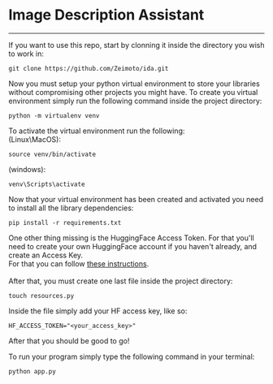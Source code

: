 # **Image Description Assistant**
---

If you want to use this repo, start by clonning it inside the directory you wish to work in:

`git clone https://github.com/Zeimoto/ida.git`

Now you must setup your python virtual environment to store your libraries without compromising other projects you might have.
To create you virtual environment simply run the following command inside the project directory:

`python -m virtualenv venv`

To activate the virtual environment run the following:<br>
(Linux\MacOS):

`source venv/bin/activate`

(windows):

`venv\Scripts\activate`

Now that your virtual environment has been created and activated you need to install all the library dependencies:

`pip install -r requirements.txt`

One other thing missing is the HuggingFace Access Token. For that you'll need to create your own HuggingFace account if you haven't already, and create an Access Key. <br>
For that you can follow [these instructions](https://huggingface.co/docs/hub/security-tokens). <br><br>
After that, you must create one last file inside the project directory:

`touch resources.py`

Inside the file simply add your HF access key, like so:

`HF_ACCESS_TOKEN="<your_access_key>"`

After that you should be good to go!

To run your program simply type the following command in your terminal:

`python app.py`
